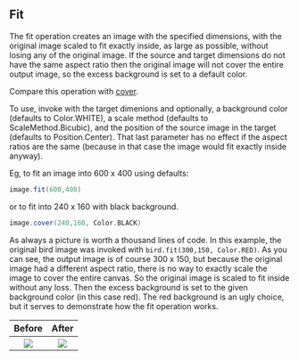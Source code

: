 ## Fit

The fit operation creates an image with the specified dimensions, with the original image scaled to fit exactly inside, as large as possible, without losing any of the original image. If the source and target dimensions do not have the same aspect ratio then the original image will not cover the entire output image, so the excess background is set to a default color.

Compare this operation with [cover](https://github.com/sksamuel/scrimage/blob/master/guide/cover.md).

To use, invoke with the target dimenions and optionally, a background color (defaults to Color.WHITE), a scale method (defaults to ScaleMethod.Bicubic), and the position of the source image in the target (defaults to Position.Center). That last parameter has no effect if the aspect ratios are the same (because in that case the image would fit exactly inside anyway).

Eg, to fit an image into 600 x 400 using defaults:
```scala
image.fit(600,400)
```
or to fit into 240 x 160 with black background.
```scala
image.cover(240,160, Color.BLACK)
```

As always a picture is worth a thousand lines of code. In this example, the original bird image was invoked with `bird.fit(300,150, Color.RED)`. As you can see, the output image is of course 300 x 150, but because the original image had a different aspect ratio, there is no way to exactly scale the image to cover the entire canvas. So the original image is scaled to fit inside without any loss. Then the excess background is set to the given background color (in this case red). The red background is an ugly choice, but it serves to demonstrate how the fit operation works.

<table>
<tr>
<th>
    Before
</th>
<th>
    After
</th>
</tr>
<tr>
<th>
    <img src="https://raw.github.com/sksamuel/scrimage/master/examples/images/bird_small.png"/>
</th>
<th>
    <img src="https://raw.github.com/sksamuel/scrimage/master/examples/images/bird_fitted.png"/>
</th>
</tr>
</table>

